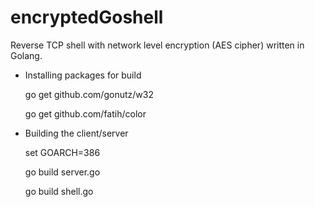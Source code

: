# encryptedGoshell
Reverse TCP shell with network level encryption (AES cipher) written in Golang.

- Installing packages for build

  go get github.com/gonutz/w32

  go get github.com/fatih/color

- Building the client/server
  
  set GOARCH=386
  
  go build server.go
  
  go build shell.go
